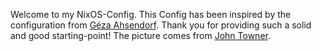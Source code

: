 Welcome to my NixOS-Config. This Config has been inspired by the configuration from [Géza Ahsendorf](https://codeberg.org/DynamicGoose?tab=repositories). Thank you for providing such a solid and good starting-point! The picture comes from [John Towner](https://unsplash.com/photos/aerial-photo-of-brown-moutains-JgOeRuGD_Y4).
